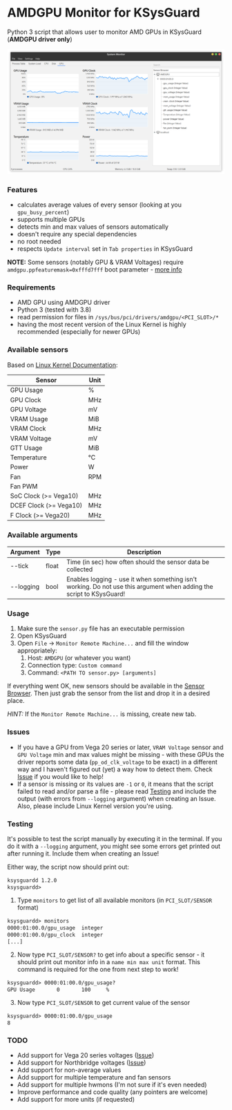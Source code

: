 # AMDGPU Monitor for KSysGuard

Python 3 script that allows user to monitor AMD GPUs in KSysGuard (**AMDGPU driver only**)

![Screenshot](/screenshot.png)

### Features

-   calculates average values of every sensor (looking at you `gpu_busy_percent`)
-   supports multiple GPUs
-   detects min and max values of sensors automatically
-   doesn't require any special dependencies
-   no root needed
-   respects `Update interval` set in `Tab properties` in KSysGuard

**NOTE:** Some sensors (notably GPU & VRAM Voltages) require `amdgpu.ppfeaturemask=0xfffd7fff` boot parameter - [more info](https://wiki.archlinux.org/index.php/AMDGPU#Overclocking)

### Requirements

-   AMD GPU using AMDGPU driver
-   Python 3 (tested with 3.8)
-   read permission for files in `/sys/bus/pci/drivers/amdgpu/<PCI_SLOT>/*`
-   having the most recent version of the Linux Kernel is highly recommended (especially for newer GPUs)

### Available sensors

Based on [Linux Kernel Documentation](https://dri.freedesktop.org/docs/drm/gpu/amdgpu.html#gpu-power-thermal-controls-and-monitoring):

| Sensor                 | Unit |
| ---------------------- | ---- |
| GPU Usage              | %    |
| GPU Clock              | MHz  |
| GPU Voltage            | mV   |
| VRAM Usage             | MiB  |
| VRAM Clock             | MHz  |
| VRAM Voltage           | mV   |
| GTT Usage              | MiB  |
| Temperature            | °C   |
| Power                  | W    |
| Fan                    | RPM  |
| Fan PWM                |      |
| SoC Clock (>= Vega10)  | MHz  |
| DCEF Clock (>= Vega10) | MHz  |
| F Clock (>= Vega20)    | MHz  |

### Available arguments

| Argument  | Type  | Description                                                                                                          |
| --------- | ----- | -------------------------------------------------------------------------------------------------------------------- |
| --tick    | float | Time (in sec) how often should the sensor data be collected                                                          |
| --logging | bool  | Enables logging - use it when something isn't working. Do not use this argument when adding the script to KSysGuard! |

### Usage

1. Make sure the `sensor.py` file has an executable permission
2. Open KSysGuard
3. Open `File` -> `Monitor Remote Machine...` and fill the window appropriately:
    1. Host: `AMDGPU` (or whatever you want)
    2. Connection type: `Custom command`
    3. Command: `<PATH TO sensor.py> [arguments]`

If everything went OK, new sensors should be available in the [Sensor Browser](https://docs.kde.org/trunk5/en/kde-workspace/ksysguard/the-workspace.html#the-sensor-browser). Then just grab the sensor from the list and drop it in a desired place.

_HINT:_ If the `Monitor Remote Machine...` is missing, create new tab.

### Issues

-   If you have a GPU from Vega 20 series or later, `VRAM Voltage` sensor and `GPU Voltage` min and max values might be missing - with these GPUs the driver reports some data (`pp_od_clk_voltage` to be exact) in a different way and I haven't figured out (yet) a way how to detect them. Check [Issue](https://github.com/PatrickSzela/ksysguard-amdgpu/issues/1) if you would like to help!
-   If a sensor is missing or its values are `-1` or `0`, it means that the script failed to read and/or parse a file - please read [Testing](#Testing) and include the output (with errors from `--logging` argument) when creating an Issue. Also, please include Linux Kernel version you're using.

### Testing

It's possible to test the script manually by executing it in the terminal. If you do it with a `--logging` argument, you might see some errors get printed out after running it. Include them when creating an Issue!

Either way, the script now should print out:

```
ksysguardd 1.2.0
ksysguardd>
```

1. Type `monitors` to get list of all available monitors (in `PCI_SLOT/SENSOR` format)

```
ksysguardd> monitors
0000:01:00.0/gpu_usage  integer
0000:01:00.0/gpu_clock  integer
[...]
```

2. Now type `PCI_SLOT/SENSOR?` to get info about a specific sensor - it should print out monitor info in a `name min max unit` format. This command is required for the one from next step to work!

```
ksysguardd> 0000:01:00.0/gpu_usage?
GPU Usage       0       100     %
```

3. Now type `PCI_SLOT/SENSOR` to get current value of the sensor

```
ksysguardd> 0000:01:00.0/gpu_usage
8
```

### TODO

-   Add support for Vega 20 series voltages ([Issue](https://github.com/PatrickSzela/ksysguard-amdgpu/issues/1))
-   Add support for Northbridge voltages ([Issue](https://github.com/PatrickSzela/ksysguard-amdgpu/issues/2))
-   Add support for non-average values
-   Add support for multiple temperature and fan sensors
-   Add support for multiple hwmons (I'm not sure if it's even needed)
-   Improve performance and code quality (any pointers are welcome)
-   Add support for more units (if requested)
